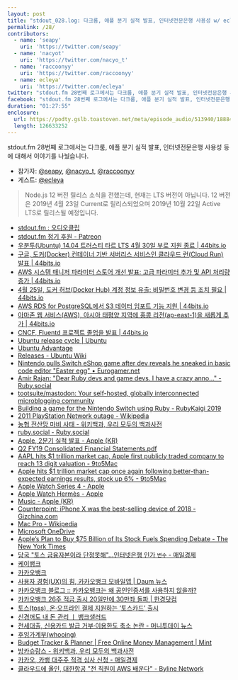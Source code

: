 ```yaml
---
layout: post
title: "stdout_028.log: 다크룸, 애플 분기 실적 발표, 인터넷전문은행 사용성 w/ ecleya"
permalink: /28/
contributors:
  - name: 'seapy'
    uri: 'https://twitter.com/seapy'
  - name: 'nacyot'
    uri: 'https://twitter.com/nacyo_t'
  - name: 'raccoonyy'
    uri: 'https://twitter.com/raccoonyy'
  - name: ecleya'
    uri: 'https://twitter.com/ecleya'
twitter: "stdout.fm 28번째 로그에서는 다크룸, 애플 분기 실적 발표, 인터넷전문은행 사용성 등에 대해서 이야기를 나눴습니다. #stdoutfm"
facebook: "stdout.fm 28번째 로그에서는 다크룸, 애플 분기 실적 발표, 인터넷전문은행 사용성 등에 대해서 이야기를 나눴습니다."
duration: "01:27:55"
enclosure:
  url: https://podty.gslb.toastoven.net/meta/episode_audio/513940/188843_1556806900503.mp3
  length: 126633252
---
```


stdout.fm 28번째 로그에서는 다크룸, 애플 분기 실적 발표, 인터넷전문은행 사용성 등에 대해서 이야기를 나눴습니다.

* 참가자: [@seapy][sea], [@nacyo_t][nac], [@raccoonyy][rac]
* 게스트: [@ecleya][ecl]

[sea]: https://twitter.com/seapy
[nac]: https://twitter.com/nacyo_t
[rac]: https://twitter.com/raccoonyy
[ecl]: https://twitter.com/ecleya

> Node.js 12 버전 릴리스 소식을 전했는데, 현재는 LTS 버전이 아닙니다. 12 버전은 2019년 4월 23일 Current로 릴리스되었으며 2019년 10월 22일 Active LTS로 릴리스될 예정입니다.

* [stdout.fm : 오디오클립](https://audioclip.naver.com/channels/1807/)
* [stdout.fm 정기 후원 - Patreon](https://www.patreon.com/stdoutfm)
* [우분투(Ubuntu) 14.04 트러스티 타르 LTS 4월 30일 부로 지원 종료 \| 44bits.io](https://www.44bits.io/ko/post/news--ubuntu-14-04-end-of-life)
* [구글, 도커(Docker) 컨테이너 기반 서버리스 서비스인 클라우드 런(Cloud Run) 발표 \| 44bits.io](https://www.44bits.io/ko/post/news--cloud-run-is-launched-on-gcp)
* [AWS 시스템 매니저 파라미터 스토어 개선 발표: 고급 파라미터 추가 및 API 처리량 증가 \| 44bits.io](https://www.44bits.io/ko/post/news--aws-introduces-advanced-parameter-store)
* [4월 25일, 도커 허브(Docker Hub) 계정 정보 유출: 비밀번호 변경 등 조치 필요 \| 44bits.io](https://www.44bits.io/ko/post/news--docker-found-unauthorized-access-to-docker-hub-database)
* [AWS RDS for PostgreSQL에서 S3 데이터 임포트 기능 지원 \| 44bits.io](https://www.44bits.io/ko/post/news--aws-rds-postgresql-supports-data-import-from-s3)
* [아마존 웹 서비스(AWS), 아시아 태평양 지역에 홍콩 리전(ap-east-1)을 새롭게 추가 \| 44bits.io](https://www.44bits.io/ko/post/news--aws-announced-new-hongkong-region)
* [CNCF, Fluentd 프로젝트 졸업을 발표 \| 44bits.io](https://www.44bits.io/ko/post/news--fluentd-has-graduated-cncf)
* [Ubuntu release cycle \| Ubuntu](https://www.ubuntu.com/about/release-cycle)
* [Ubuntu Advantage](https://buy.ubuntu.com/)
* [Releases - Ubuntu Wiki](https://wiki.ubuntu.com/Releases)
* [Nintendo pulls Switch eShop game after dev reveals he sneaked in basic code editor "Easter egg" • Eurogamer.net](https://www.eurogamer.net/articles/2019-04-29-nintendo-pulls-switch-indie-game-from-eshop-after-dev-reveals-he-sneaked-in-basic-code-editor-easter-egg)
* [Amir Rajan: "Dear Ruby devs and game devs. I have a crazy anno…" - Ruby.social](https://ruby.social/@amirrajan/101985836120728909)
* [tootsuite/mastodon: Your self-hosted, globally interconnected microblogging community](https://github.com/tootsuite/mastodon)
* [Building a game for the Nintendo Switch using Ruby - RubyKaigi 2019](https://rubykaigi.org/2019/presentations/amirrajan.html)
* [2011 PlayStation Network outage - Wikipedia](https://en.wikipedia.org/wiki/2011_PlayStation_Network_outage)
* [농협 전산망 마비 사태 - 위키백과, 우리 모두의 백과사전](https://ko.wikipedia.org/wiki/%EB%86%8D%ED%98%91_%EC%A0%84%EC%82%B0%EB%A7%9D_%EB%A7%88%EB%B9%84_%EC%82%AC%ED%83%9C)
* [ruby.social - Ruby.social](https://ruby.social/about)
* [Apple, 2분기 실적 발표 - Apple (KR)](https://www.apple.com/kr/newsroom/2019/04/apple-reports-second-quarter-results/)
* [Q2 FY19 Consolidated Financial Statements.pdf](https://www.apple.com/newsroom/pdfs/Q2%20FY19%20Consolidated%20Financial%20Statements.pdf)
* [AAPL hits $1 trillion market cap, Apple first publicly traded company to reach 13 digit valuation - 9to5Mac](https://9to5mac.com/2018/08/02/apple-becomes-first-company-to-hit-1-trillion-market-cap-according-to-apples-own-stocks-app/)
* [Apple hits $1 trillion market cap once again following better-than-expected earnings results, stock up 6% - 9to5Mac](https://9to5mac.com/2019/05/01/apple-hits-1-trillion-market-cap-once-again-following-better-than-expected-earnings-results/)
* [Apple Watch Series 4 - Apple ](https://www.apple.com/kr/apple-watch-series-4/)
* [Apple Watch Hermès - Apple](https://www.apple.com/apple-watch-hermes/)
* [Music - Apple (KR)](https://www.apple.com/kr/music/)
* [Counterpoint: iPhone X was the best-selling device of 2018 - Gizchina.com](https://www.gizchina.com/2019/04/30/counterpoint-iphone-x-was-the-best-selling-device-of-2018/)
* [Mac Pro - Wikipedia](https://en.wikipedia.org/wiki/Mac_Pro)
* [Microsoft OneDrive](https://onedrive.live.com/about/ko-kr/)
* [Apple’s Plan to Buy $75 Billion of Its Stock Fuels Spending Debate - The New York Times](https://www.nytimes.com/2019/04/30/technology/apple-stock-buyback-quarterly-results.html)
* [당국 "토스 금융자본이라 단정못해"…인터넷은행 인가 `변수` - 매일경제](https://www.mk.co.kr/news/economy/view/2019/04/246721/)
* [케이뱅크](https://www.kbanknow.com/ib20/mnu/PBKMAN000000)
* [카카오뱅크](https://www.kakaobank.com/)
* [사용자 경험(UX)의 힘, 카카오뱅크 모바일앱 \| Daum 뉴스](https://news.v.daum.net/v/20190319102602476)
* [카카오뱅크 블로그 :: 카카오뱅크는 왜 공인인증서를 사용하지 않을까?](https://blog.kakaobank.com/177)
* [카카오뱅크 26주 적금 출시 20일만에 30만좌 돌파 \| 한경닷컴](https://www.hankyung.com/economy/article/201807166397i)
* [토스(toss), 온·오프라인 결제 지원하는 ‘토스카드’ 출시](https://blog.toss.im/2019/04/04/newsroom/press-release/toss-card/)
* [신경꺼도 내 돈 관리 ㅣ 뱅크샐러드](https://banksalad.com/)
* [전세대출, 신용카드 발급 거부·이용한도 축소 논란 - 머니투데이 뉴스](http://news.mt.co.kr/mtview.php?no=2018051815153656252)
* [후잉가계부(whooing)](https://whooing.com/)
* [Budget Tracker & Planner \| Free Online Money Management \| Mint](https://www.mint.com/)
* [방카슈랑스 - 위키백과, 우리 모두의 백과사전](https://ko.wikipedia.org/wiki/%EB%B0%A9%EC%B9%B4%EC%8A%88%EB%9E%91%EC%8A%A4)
* [카카오, 카뱅 대주주 적격 심사 신청 - 매일경제](https://www.mk.co.kr/news/economy/view/2019/04/204598/)
* [클라우드에 올인, 대한항공 "전 직원이 AWS 배운다" - Byline Network](https://byline.network/2019/04/17-46/)
